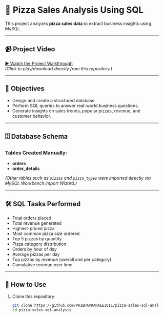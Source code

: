 # 🍕 Pizza Sales Analysis Using SQL  

This project analyzes **pizza sales data** to extract business insights using MySQL.  

---

## 📹 Project Video  
[▶ Watch the Project Walkthrough](./Uncovering%20Pizza%20Sales%20Insights%20Using%20MySQL.mp4)  
*(Click to play/download directly from this repository.)*

---

## 📌 Objectives  
- Design and create a structured database.  
- Perform SQL queries to answer real-world business questions.  
- Generate insights on sales trends, popular pizzas, revenue, and customer behavior.  

---

## 🗄️ Database Schema  

### Tables Created Manually:
- **orders**  
- **order_details**  

*(Other tables such as `pizzas` and `pizza_types` were imported directly via MySQL Workbench Import Wizard.)*

---

## 🛠️ SQL Tasks Performed  

- Total orders placed  
- Total revenue generated  
- Highest-priced pizza  
- Most common pizza size ordered  
- Top 5 pizzas by quantity  
- Pizza category distribution  
- Orders by hour of day  
- Average pizzas per day  
- Top pizzas by revenue (overall and per category)  
- Cumulative revenue over time  

---

## 📄 How to Use  

1. Clone this repository:  
   ```bash
   git clone https://github.com/VAIBHAVKARALE1011/pizza-sales-sql-analysis.git
   cd pizza-sales-sql-analysis
